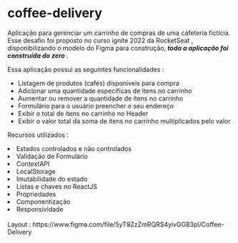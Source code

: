 # coffee-delivery
Aplicação para gerenciar um carrinho de compras de uma cafeteria fictícia. Esse desafio foi proposto no curso ignite 2022 da RocketSeat , disponibilizando o modelo 
do Figma para construção, <b> <i>toda a aplicação foi construída do zero </i> </b>.


Essa aplicação possui as seguintes funcionalidades :

<ul>
  <li>Listagem de produtos (cafés) disponíveis para compra </li>
  <li>Adicionar uma quantidade específicas de itens no carrinho </li>
  <li>Aumentar ou remover a quantidade de itens no carrinho </li>
  <li>Formulário para o usuário preencher o seu endereço </li>
  <li>Exibir o total de itens no carrinho no Header </li>
  <li>Exibir o valor total da soma de itens no carrinho multiplicados pelo valor </li>
 </ul>
 
 Recursos utilizados : 
 <li> Estados controlados e não controlados </li>
 <li> Validação de Formulário </li>
 <li> ContextAPI </li>
 <li> LocalStorage </li>
 <li> Imutabilidade do estado </li>
 <li> Listas e chaves no ReactJS </li>
 <li> Propriedades </li>
 <li> Componentização </li>
 <li> Responsividade </li>
 
 <br/>
 Layout : https://www.figma.com/file/5yT9ZzZmRQRS4yivGGB3pl/Coffee-Delivery
